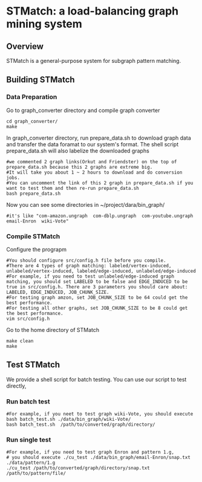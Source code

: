 # STMatch: a load-balancing graph mining system 

## Overview

STMatch is a general-purpose system for subgraph pattern matching. 

## Building STMatch

### Data Preparation

Go to graph_converter directory and compile graph converter
```Shell
cd graph_converter/
make
```

In graph_converter directory, run prepare_data.sh to download graph data and transfer the data foramat to our system's format. 
The shell script prepare_data.sh will also labelize the downloaded graphs
```Shell
#we commented 2 graph links(Orkut and Friendster) on the top of prepare_data.sh because this 2 graphs are extreme big. 
#It will take you about 1 ~ 2 hours to download and do conversion jobs. 
#You can uncomment the link of this 2 graph in prepare_data.sh if you want to test them and then re-run prepare_data.sh
bash prepare_data.sh  
```

Now you can see some directories in ~/project/dara/bin_graph/
```Shell
#it's like "com-amazon.ungraph  com-dblp.ungraph  com-youtube.ungraph  email-Enron  wiki-Vote"
```

### Compile STMatch
Configure the prograpm
```Shell
#You should configure src/config.h file before you compile. 
#There are 4 types of graph matching: labeled/vertex-induced, unlabeled/vertex-induced, labeled/edge-induced, unlabeled/edge-induced
#For example, if you need to test unlabeled/edge-induced graph matching, you should set LABELED to be false and EDGE_INDUCED to be true in src/config.h. There are 3 parameters you should care about: LABELED, EDGE_INDUCED, JOB_CHUNK_SIZE. 
#For testing graph amzon, set JOB_CHUNK_SIZE to be 64 could get the best performance. 
#For testing all other graphs, set JOB_CHUNK_SIZE to be 8 could get the best performance. 
vim src/config.h
```

Go to the home directory of STMatch
```Shell
make clean
make
```

## Test STMatch

We provide a shell script for batch testing. You can use our script to test directly,

### Run batch test

```Shell
#For example, if you neet to test graph wiki-Vote, you should execute bash batch_test.sh ./data/bin_graph/wiki-Vote/
bash batch_test.sh  /path/to/converted/graph/directory/
```

### Run single test
```Shell
#For example, if you need to test graph Enron and pattern 1.g, 
# you should execute ./cu_test ./data/bin_graph/email-Enron/snap.txt ./data/pattern/1.g 
./cu_test /path/to/converted/graph/directory/snap.txt /path/to/pattern/file/
```
